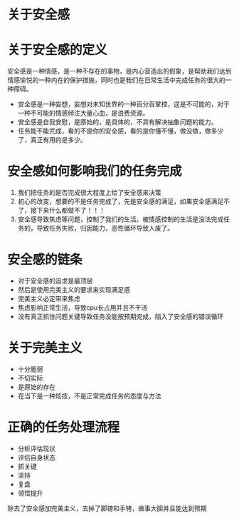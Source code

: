 # 关于安全感


# 关于安全感的定义
安全感是一种情感，是一种不存在的事物，是内心营造出的假象，是帮助我们达到情感愉悦的一种内在的保护措施，同时也是我们在日常生活中完成任务的很大的一种障碍。
- 安全感是一种妄想，妄想对未知世界的一种百分百掌控，这是不可能的，对于一种不可能的情感倾注大量心血，是浪费资源。
- 安全感是自我安慰，是原始的，是具体的，不具有解决抽象问题的能力。
- 任务能不能完成，看的不是你的安全感，看的是你懂不懂，做没做，做多少了，真正有用的是多少。

# 安全感如何影响我们的任务完成
1. 我们把任务的是否完成很大程度上给了安全感来决策
2. 初心的改变，想要的不是任务完成了，先是安全感的满足，如果安全感满足不了，接下来什么都做不了！！！
3. 安全感导致焦虑等问题，控制了我们的生活。被情感控制的生活是没法完成任务的，导致任务失败，归因能力，恶性循环导致人废了。

# 安全感的链条
- 对于安全感的追求是最顶层
- 然后是使用完美主义的要求来实现满足感
- 完美主义必定带来焦虑
- 焦虑影响正常生活，导致cpu长占用并且不干活
- 没有真正抓住问题关键导致任务没能按预期完成，陷入了安全感的错误循环


# 关于完美主义
- 十分脆弱
- 不切实际
- 是原始的存在
- 在当下是一种炫技，不是正常完成任务的态度与方法

# 正确的任务处理流程
- 分析评估现状
- 评估自身状态
- 抓关键
- 坚持
- 复盘
- 领悟提升

除去了安全感加完美主义，去掉了脚镣和手铐，做事大胆并且能达到预期
